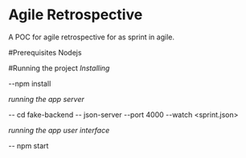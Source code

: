 # Agile Retrospective
A POC for agile retrospective for as sprint in agile.

#Prerequisites
Nodejs

#Running the project
*Installing*

--npm install

*running the app server*

-- cd fake-backend
-- json-server --port 4000 --watch <sprint.json> 

*running the app user interface*

-- npm start